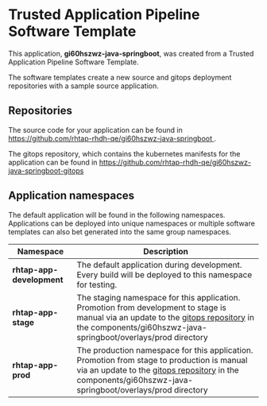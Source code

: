 # Trusted Application Pipeline Software Template

This application, **gi60hszwz-java-springboot**, was created from a Trusted Application Pipeline Software Template.

The software templates create a new source and gitops deployment repositories with a sample source application. 

## Repositories

The source code for your application can be found in [https://github.com/rhtap-rhdh-qe/gi60hszwz-java-springboot ](https://github.com/rhtap-rhdh-qe/gi60hszwz-java-springboot ).
 
The gitops repository, which contains the kubernetes manifests for the application can be found in 
[https://github.com/rhtap-rhdh-qe/gi60hszwz-java-springboot-gitops ](https://github.com/rhtap-rhdh-qe/gi60hszwz-java-springboot-gitops ) 

## Application namespaces 

The default application will be found in the following namespaces. Applications can be deployed into unique namespaces or multiple software templates can also bet generated into the same group namespaces.  

|  Namespace   |  Description   |  
| -------- | -------- |   
| **rhtap-app-development** | The default application during development. Every build will be deployed to this namespace for testing. | 
| **rhtap-app-stage** | The staging namespace for this application. Promotion from development to stage is manual via an update to the [gitops repository](https://github.com/rhtap-rhdh-qe/gi60hszwz-java-springboot-gitops ) in the components/gi60hszwz-java-springboot/overlays/prod directory |  
| **rhtap-app-prod** | The production namespace for this application. Promotion from stage to production is manual via an update to the [gitops repository](https://github.com/rhtap-rhdh-qe/gi60hszwz-java-springboot-gitops ) in the components/gi60hszwz-java-springboot/overlays/prod directory | 